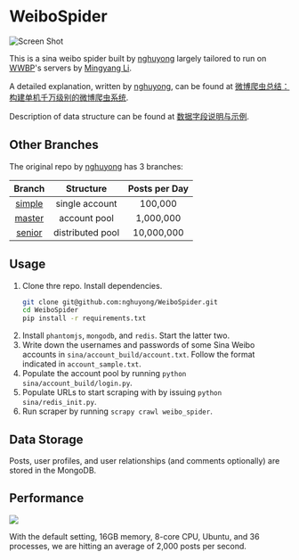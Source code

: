 # WeiboSpider

![Screen Shot](https://ws4.sinaimg.cn/large/006tNc79ly1fvp0xwknxvj31gx0q7duh.jpg)

This is a sina weibo spider built by [nghuyong][] largely tailored to run on [WWBP](http://wwbp.org)'s servers by [Mingyang Li](http://seas.upenn.edu/~myli).

[nghuyong]: https://github.com/nghuyong

A detailed explanation, written by [nghuyong][], can be found at [微博爬虫总结：构建单机千万级别的微博爬虫系统](http://www.nghuyong.top/2018/09/12/spider/%E5%BE%AE%E5%8D%9A%E7%88%AC%E8%99%AB%E6%80%BB%E7%BB%93%EF%BC%9A%E6%9E%84%E5%BB%BA%E5%8D%95%E6%9C%BA%E5%8D%83%E4%B8%87%E7%BA%A7%E5%88%AB%E7%9A%84%E5%BE%AE%E5%8D%9A%E7%88%AC%E8%99%AB%E7%B3%BB%E7%BB%9F/).

Description of data structure can be found at [数据字段说明与示例](./data_stracture.md).

## Other Branches
The original repo by [nghuyong][] has 3 branches:

|    Branch   | Structure | Posts per Day |
| :---: | :----: |:----: |
| [simple](https://github.com/nghuyong/WeiboSpider/tree/simple) | single account | 100,000 |
| [master](https://github.com/nghuyong/WeiboSpider/tree/master) | account pool | 1,000,000 |
| [senior](https://github.com/nghuyong/WeiboSpider/tree/senior) | distributed pool | 10,000,000 | 

## Usage

1. Clone thre repo. Install dependencies.
   ```bash
   git clone git@github.com:nghuyong/WeiboSpider.git
   cd WeiboSpider
   pip install -r requirements.txt
   ```
2. Install `phantomjs`, `mongodb`, and `redis`. Start the latter two.
3. Write down the usernames and passwords of some Sina Weibo accounts in `sina/account_build/account.txt`. Follow the format indicated in `account_sample.txt`.
4. Populate the account pool by running `python sina/account_build/login.py`.
5. Populate URLs to start scraping with by issuing `python sina/redis_init.py`.
5. Run scraper by running `scrapy crawl weibo_spider`.

## Data Storage

Posts, user profiles, and user relationships (and comments optionally) are stored in the MongoDB.

## Performance

![](https://ws2.sinaimg.cn/large/006tNc79ly1fvqx0yrnd3j31am0qojz8.jpg)

With the default setting, 16GB memory, 8-core CPU, Ubuntu, and 36 processes, we are hitting an average of 2,000 posts per second.
